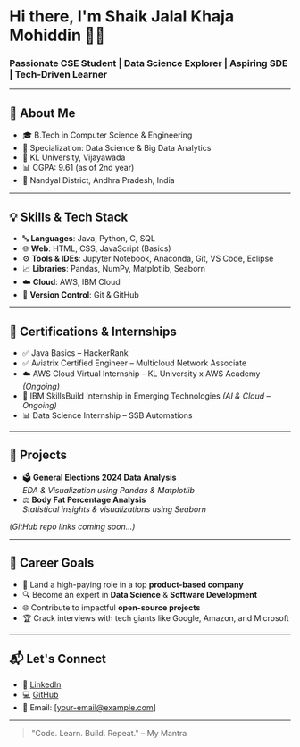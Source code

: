 # Hi there, I'm Shaik Jalal Khaja Mohiddin 🧑‍💻  
### Passionate CSE Student | Data Science Explorer | Aspiring SDE | Tech-Driven Learner  

---

## 🚀 About Me
- 🎓 B.Tech in Computer Science & Engineering  
- 🧠 Specialization: Data Science & Big Data Analytics  
- 🏫 KL University, Vijayawada  
- 📊 CGPA: 9.61 (as of 2nd year)  
- 📍 Nandyal District, Andhra Pradesh, India  

---

## 💡 Skills & Tech Stack
- 🔤 **Languages**: Java, Python, C, SQL  
- 🌐 **Web**: HTML, CSS, JavaScript (Basics)  
- ⚙️ **Tools & IDEs**: Jupyter Notebook, Anaconda, Git, VS Code, Eclipse  
- 📈 **Libraries**: Pandas, NumPy, Matplotlib, Seaborn  
- ☁️ **Cloud**: AWS, IBM Cloud  
- 🔗 **Version Control**: Git & GitHub  

---

## 📜 Certifications & Internships
- ✅ Java Basics – HackerRank  
- ✅ Aviatrix Certified Engineer – Multicloud Network Associate  
- ☁️ AWS Cloud Virtual Internship – KL University x AWS Academy *(Ongoing)*  
- 🤖 IBM SkillsBuild Internship in Emerging Technologies *(AI & Cloud – Ongoing)*  
- 📊 Data Science Internship – SSB Automations  

---

## 📂 Projects
- 🗳️ **General Elections 2024 Data Analysis**  
  *EDA & Visualization using Pandas & Matplotlib*  
- ⚖️ **Body Fat Percentage Analysis**  
  *Statistical insights & visualizations using Seaborn*  

*(GitHub repo links coming soon...)*

---

## 🎯 Career Goals
- 💼 Land a high-paying role in a top **product-based company**  
- 🔍 Become an expert in **Data Science** & **Software Development**  
- 🌐 Contribute to impactful **open-source projects**  
- 🏆 Crack interviews with tech giants like Google, Amazon, and Microsoft  

---

## 📬 Let's Connect
- 🔗 [LinkedIn](https://www.linkedin.com/in/sjkm2004)  
- 💻 [GitHub](https://github.com/YOUR_USERNAME)  
- 📧 Email: [your-email@example.com]  

---

> "Code. Learn. Build. Repeat." – My Mantra
